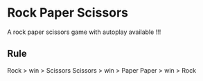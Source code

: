 # Rock Paper Scissors

A rock paper scissors game with autoplay available !!!

## Rule

Rock > win > Scissors
Scissors > win > Paper
Paper > win > Rock
